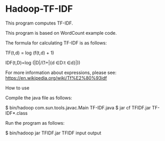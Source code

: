 # Hadoop-TF-IDF

This program computes TF-IDF.

This program is based on WordCount example code.

The formula for calculating TF-IDF is as follows:

TF(t,d) = log (f(t,d) + 1)

IDF(t,D)=log⁡ (|D|/(1+|{d ∈D∶t ∈d}|))

For more information about expressions, please see: https://en.wikipedia.org/wiki/Tf%E2%80%93idf


How to use

Compile the java file as follows:

$ bin/hadoop com.sun.tools.javac.Main TF-IDF.java
$ jar cf TFIDF.jar TF-IDF*.class

Run the program as follows:

$ bin/hadoop jar TFIDF.jar TFIDF input output


